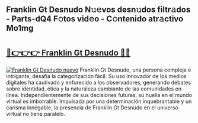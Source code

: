 ## Franklin Gt Desnudo N𝚞𝚎vos desn𝚞dos filtr𝚊dos - Parts-dQ4 F𝚘tos vid𝚎o - C𝚘ntenido atr𝚊ctivo Mo1mg

# <h2><a href="http://mb1vhc9.tromn.icu/?c=Franklin+Gt+Desnudo">🔗👉👉👉 Franklin Gt Desnudo 🔗🔗</a></h2>

[![Franklin Gt Desnudo nuevo](https://i.imgur.com/pEAQMta.gif)](http://mb1vhc9.tromn.icu/?c=Franklin+Gt+Desnudo)
Franklin Gt Desnudo, una persona compleja e intrigante, desafía la categorización fácil. Su uso innovador de los medios digitales ha cautivado y enfurecido a los observadores, generando debates sobre identidad, ética y la naturaleza cambiante de las comunidades en línea. Independientemente de sus decisiones futuras, su huella en el mundo virtual es imborrable. Impulsada por una determinación inquebrantable y un carisma innegable, la presencia de Franklin Gt Desnudo en el universo virtual no tiene paralelo.

